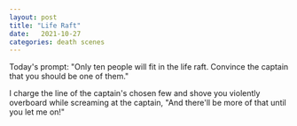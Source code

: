 ```yaml
---
layout: post
title: "Life Raft"
date:   2021-10-27
categories: death scenes
---
```

Today's prompt: "Only ten people will fit in the life raft. Convince the captain that you should be one of them."

I charge the line of the captain's chosen few and shove you violently overboard while screaming at the captain, "And there'll be more of that until you let me on!"
